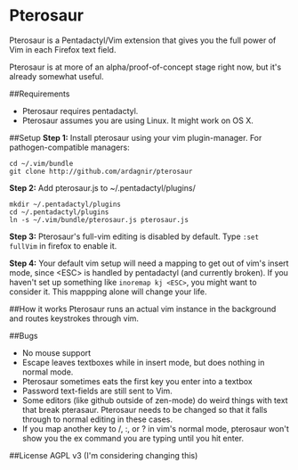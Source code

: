 Pterosaur
=========

Pterosaur is a Pentadactyl/Vim extension that gives you the full power of Vim in each Firefox text field.

Pterosaur is at more of an alpha/proof-of-concept stage right now, but it's already somewhat useful.


##Requirements
- Pterosaur requires pentadactyl.
- Pterosaur assumes you are using Linux. It might work on OS X.

##Setup
**Step 1:** Install pterosaur using your vim plugin-manager. For pathogen-compatible managers:

    cd ~/.vim/bundle
    git clone http://github.com/ardagnir/pterosaur
    
**Step 2:** Add pterosaur.js to ~/.pentadactyl/plugins/

    mkdir ~/.pentadactyl/plugins
    cd ~/.pentadactyl/plugins
    ln -s ~/.vim/bundle/pterosaur.js pterosaur.js

**Step 3:** Pterosaur's full-vim editing is disabled by default. Type `:set fullVim` in firefox to enable it.

**Step 4:** Your default vim setup will need a mapping to get out of vim's insert mode, since \<ESC\> is handled by pentadactyl (and currently broken).
If you haven't set up something like `inoremap kj <ESC>`, you might want to consider it. This mappping alone will change your life.

##How it works
Pterosaur runs an actual vim instance in the background and routes keystrokes through vim.

##Bugs
- No mouse support
- Escape leaves textboxes while in insert mode, but does nothing in normal mode.
- Pterosaur sometimes eats the first key you enter into a textbox
- Password text-fields are still sent to Vim.
- Some editors (like github outside of zen-mode) do weird things with text that break pterasaur. Pterosaur needs to be changed so that it falls through to normal editing in these cases.
- If you map another key to /, :, or ? in vim's normal mode, pterosaur won't show you the ex command you are typing until you hit enter.

##License
AGPL v3
(I'm considering changing this)
